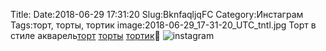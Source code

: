 Title:
Date:2018-06-29 17:31:20
Slug:BknfaqljqFC
Category:Инстаграм
Tags:торт, торты, тортик
image:2018-06-29_17-31-20_UTC_tntl.jpg
Торт в стиле акварель[торт]({tag}торт) [торты]({tag}торты) [тортик]({tag}тортик)🎂
![instagram]({attach}images/2018-06-29_17-31-20_UTC.jpg)
